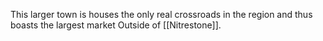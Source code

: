 This larger town is houses the only real crossroads in the region and thus boasts the largest market Outside of [[Nitrestone]]. 